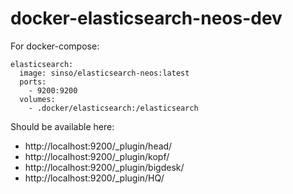 # docker-elasticsearch-neos-dev

For docker-compose:
```
elasticsearch:
  image: sinso/elasticsearch-neos:latest
  ports:
    - 9200:9200
  volumes:
    - .docker/elasticsearch:/elasticsearch

```

Should be available here:
* http://localhost:9200/_plugin/head/
* http://localhost:9200/_plugin/kopf/
* http://localhost:9200/_plugin/bigdesk/
* http://localhost:9200/_plugin/HQ/
